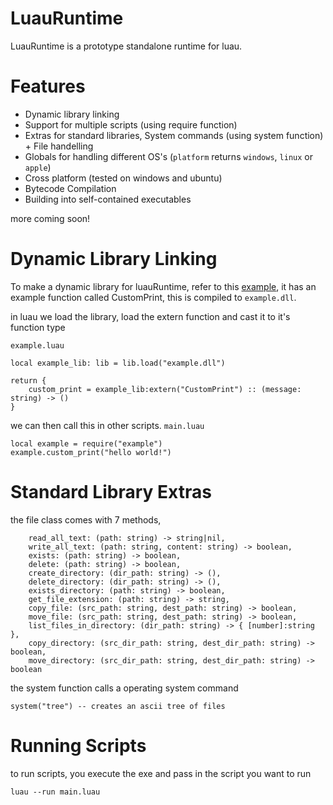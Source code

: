# LuauRuntime
LuauRuntime is a prototype standalone runtime for luau.

# Features
- Dynamic library linking
- Support for multiple scripts (using require function)
- Extras for standard libraries, System commands (using system function) + File handelling
- Globals for handling different OS's (`platform` returns `windows`, `linux` or `apple`)
- Cross platform (tested on windows and ubuntu)
- Bytecode Compilation
- Building into self-contained executables

more coming soon!

# Dynamic Library Linking
To make a dynamic library for luauRuntime, refer to this [example](https://github.com/KinexDev/LuauRuntime-LibExample), it has an example function called CustomPrint, this is compiled to `example.dll`.

in luau we load the library, load the extern function and cast it to it's function type

`example.luau`
```luau
local example_lib: lib = lib.load("example.dll")

return {
    custom_print = example_lib:extern("CustomPrint") :: (message: string) -> ()
}
```

we can then call this in other scripts.
`main.luau`
```luau
local example = require("example")
example.custom_print("hello world!")
```

# Standard Library Extras
the file class comes with 7 methods,
```luau
    read_all_text: (path: string) -> string|nil,
    write_all_text: (path: string, content: string) -> boolean,
    exists: (path: string) -> boolean,
    delete: (path: string) -> boolean,
    create_directory: (dir_path: string) -> (),
    delete_directory: (dir_path: string) -> (),
    exists_directory: (path: string) -> boolean,
    get_file_extension: (path: string) -> string,
    copy_file: (src_path: string, dest_path: string) -> boolean,
    move_file: (src_path: string, dest_path: string) -> boolean,
    list_files_in_directory: (dir_path: string) -> { [number]:string },
    copy_directory: (src_dir_path: string, dest_dir_path: string) -> boolean,
    move_directory: (src_dir_path: string, dest_dir_path: string) -> boolean
```

the system function calls a operating system command

```
system("tree") -- creates an ascii tree of files
```

# Running Scripts
to run scripts, you execute the exe and pass in the script you want to run

```
luau --run main.luau
```

